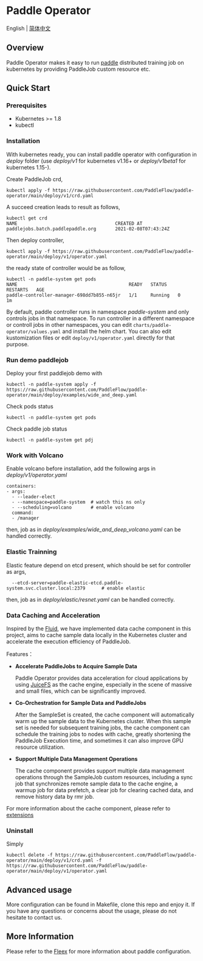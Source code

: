# Paddle Operator

English | [简体中文](./README-zh_CN.md)

## Overview

Paddle Operator makes it easy to run [paddle](https://www.paddlepaddle.org.cn/)
distributed training job on kubernetes by providing PaddleJob custom resource etc.

## Quick Start
### Prerequisites

* Kubernetes >= 1.8
* kubectl

### Installation

With kubernetes ready, you can install paddle operator with configuration in *deploy* folder 
(use *deploy/v1* for kubernetes v1.16+ or *deploy/v1beta1* for kubernetes 1.15-).

Create PaddleJob crd,
```shell
kubectl apply -f https://raw.githubusercontent.com/PaddleFlow/paddle-operator/main/deploy/v1/crd.yaml
```

A succeed creation leads to result as follows,
```shell
kubectl get crd
NAME                                    CREATED AT
paddlejobs.batch.paddlepaddle.org       2021-02-08T07:43:24Z
```

Then deploy controller,

```shell
kubectl apply -f https://raw.githubusercontent.com/PaddleFlow/paddle-operator/main/deploy/v1/operator.yaml
```

the ready state of controller would be as follow,
```shell
kubectl -n paddle-system get pods
NAME                                         READY   STATUS    RESTARTS   AGE
paddle-controller-manager-698dd7b855-n65jr   1/1     Running   0          1m
```

By default, paddle controller runs in namespace *paddle-system* and only controls jobs in that namespace.
To run controller in a different namespace or controll jobs in other namespaces, you can edit `charts/paddle-operator/values.yaml` and install the helm chart.
You can also edit kustomization files or edit `deploy/v1/operator.yaml` directly for that purpose.

### Run demo paddlejob

Deploy your first paddlejob demo with
```shell
kubectl -n paddle-system apply -f https://raw.githubusercontent.com/PaddleFlow/paddle-operator/main/deploy/examples/wide_and_deep.yaml
```

Check pods status
```shell
kubectl -n paddle-system get pods
```

Check paddle job status
```shell
kubectl -n paddle-system get pdj
```

### Work with Volcano

Enable volcano before installation, add the following args in *deploy/v1/operator.yaml*
```
containers:
- args:
  - --leader-elect
  - --namespace=paddle-system  # watch this ns only
  - --scheduling=volcano       # enable volcano
  command:
  - /manager
```

then, job as in *deploy/examples/wide_and_deep_volcano.yaml* can be handled correctly.

### Elastic Trainning

Elastic feature depend on etcd present, which should be set for controller as args,
```
  --etcd-server=paddle-elastic-etcd.paddle-system.svc.cluster.local:2379      # enable elastic
```

then, job as in *deploy/elastic/resnet.yaml* can be handled correctly.

### Data Caching and Acceleration

Inspired by the [Fluid](https://github.com/fluid-cloudnative/fluid), we have implemented data cache component in this project, aims to cache sample data locally in the Kubernetes cluster and accelerate the execution efficiency of PaddleJob.

Features：

- __Accelerate PaddleJobs to Acquire Sample Data__

  Paddle Operator provides data acceleration for cloud applications by using [JuiceFS](https://github.com/juicedata/juicefs) as the cache engine, especially in the scene of massive and small files, which can be significantly improved.

- __Co-Orchestration for Sample Data and PaddleJobs__

  After the SampleSet is created, the cache component will automatically warm up the sample data to the Kubernetes cluster. When this sample set is needed for subsequent training jobs, the cache component can schedule the training jobs to nodes with cache, greatly shortening the PaddleJob Execution time, and sometimes it can also improve GPU resource utilization.

- __Support Multiple Data Management Operations__
  
  The cache component provides support multiple data management operations through the SampleJob custom resources, including a sync job that synchronizes remote sample data to the cache engine, a warmup job for data prefetch, a clear job for clearing cached data, and remove history data by rmr job.

For more information about the cache component, please refer to [extensions](./docs/zh_CN/ext-overview.md)

### Uninstall
Simply
```shell
kubectl delete -f https://raw.githubusercontent.com/PaddleFlow/paddle-operator/main/deploy/v1/crd.yaml -f https://raw.githubusercontent.com/PaddleFlow/paddle-operator/main/deploy/v1/operator.yaml
```
## Advanced usage

More configuration can be found in Makefile, clone this repo and enjoy it.
If you have any questions or concerns about the usage, please do not hesitate to contact us.

## More Information

Please refer to the
[Fleex](https://fleet-x.readthedocs.io/en/latest/paddle_fleet_rst/paddle_on_k8s.html) 
for more information about paddle configuration.
